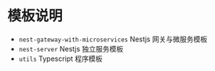 # 模板说明

* `nest-gateway-with-microservices` Nestjs 网关与微服务模板
* `nest-server` Nestjs 独立服务模板
* `utils` Typescript 程序模板
